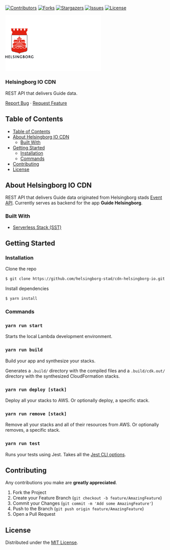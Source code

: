 <!-- SHIELDS -->
[![Contributors][contributors-shield]][contributors-url]
[![Forks][forks-shield]][forks-url]
[![Stargazers][stars-shield]][stars-url]
[![Issues][issues-shield]][issues-url]
[![License][license-shield]][license-url]

<p>
  <a href="https://github.com/helsingborg-stad/">
    <img src="hbg-github-logo-combo.png" alt="Logo" width="300">
  </a>
</p>
<h3>Helsingborg IO CDN</h3>

  REST API that delivers Guide data.

<p>
  <a href="https://github.com/helsingborg-stad/cdn-helsingborg-io/issues">Report Bug</a>
  ·
  <a href="https://github.com/helsingborg-stad/cdn-helsingborg-io/issues">Request Feature</a>
</p>



## Table of Contents
- [Table of Contents](#table-of-contents)
- [About Helsingborg IO CDN](#about-helsingborg-io-cdn)
  - [Built With](#built-with)
- [Getting Started](#getting-started)
  - [Installation](#installation)
  - [Commands](#commands)
- [Contributing](#contributing)
- [License](#license)


## About Helsingborg IO CDN

REST API that delivers Guide data originated from Helsingborg stads [Event API](https://api.helsingborg.se/event).
Currently serves as backend for the app **Guide Helsingborg**.


### Built With

* [Serverless Stack (SST)](https://serverless-stack.com/)


## Getting Started


### Installation

Clone the repo
```sh
$ git clone https://github.com/helsingborg-stad/cdn-helsingborg-io.git
```
Install dependencies
```sh
$ yarn install
```


### Commands

### `yarn run start`

Starts the local Lambda development environment.

### `yarn run build`

Build your app and synthesize your stacks.

Generates a `.build/` directory with the compiled files and a `.build/cdk.out/` directory with the synthesized CloudFormation stacks.

### `yarn run deploy [stack]`

Deploy all your stacks to AWS. Or optionally deploy, a specific stack.

### `yarn run remove [stack]`

Remove all your stacks and all of their resources from AWS. Or optionally removes, a specific stack.

### `yarn run test`

Runs your tests using Jest. Takes all the [Jest CLI options](https://jestjs.io/docs/en/cli).




## Contributing

Any contributions you make are **greatly appreciated**.

1. Fork the Project
2. Create your Feature Branch (`git checkout -b feature/AmazingFeature`)
3. Commit your Changes (`git commit -m 'Add some AmazingFeature'`)
4. Push to the Branch (`git push origin feature/AmazingFeature`)
5. Open a Pull Request



## License

Distributed under the [MIT License][license-url].



<!-- MARKDOWN LINKS & IMAGES -->
<!-- https://www.markdownguide.org/basic-syntax/#reference-style-links -->
[contributors-shield]: https://img.shields.io/github/contributors/helsingborg-stad/cdn-helsingborg-io.svg?style=flat-square
[contributors-url]: https://github.com/helsingborg-stad/cdn-helsingborg-io/graphs/contributors
[forks-shield]: https://img.shields.io/github/forks/helsingborg-stad/cdn-helsingborg-io.svg?style=flat-square
[forks-url]: https://github.com/helsingborg-stad/cdn-helsingborg-io/network/members
[stars-shield]: https://img.shields.io/github/stars/helsingborg-stad/cdn-helsingborg-io.svg?style=flat-square
[stars-url]: https://github.com/helsingborg-stad/cdn-helsingborg-io/stargazers
[issues-shield]: https://img.shields.io/github/issues/helsingborg-stad/cdn-helsingborg-io.svg?style=flat-square
[issues-url]: https://github.com/helsingborg-stad/cdn-helsingborg-io/issues
[license-shield]: https://img.shields.io/github/license/helsingborg-stad/cdn-helsingborg-io.svg?style=flat-square
[license-url]: https://raw.githubusercontent.com/helsingborg-stad/cdn-helsingborg-io/main/LICENSE
